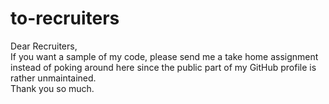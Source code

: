 # to-recruiters
Dear Recruiters,  
If you want a sample of my code, please send me a take home assignment instead of poking around here since the public part of my GitHub profile is rather unmaintained.  
Thank you so much.
